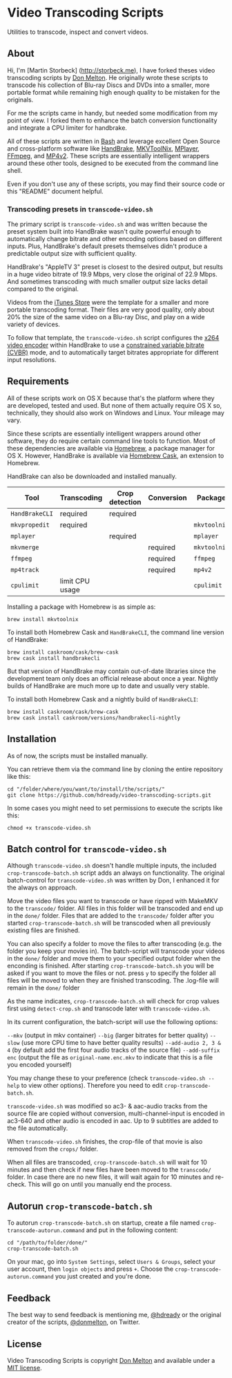 # Video Transcoding Scripts

Utilities to transcode, inspect and convert videos.

## About

Hi, I'm [Martin Storbeck] (http://storbeck.me), I have forked theses video transcoding scripts by [Don Melton](http://donmelton.com/). He originally wrote these scripts to transcode his collection of Blu-ray Discs and DVDs into a smaller, more portable format while remaining high enough quality to be mistaken for the originals.

For me the scripts came in handy, but needed some modification from my point of view. I forked them to enhance the batch conversion functionality and integrate a CPU limiter for handbrake.


All of these scripts are written in [Bash](http://www.gnu.org/software/bash/) and leverage excellent Open Source and cross-platform software like [HandBrake](https://handbrake.fr/), [MKVToolNix](https://www.bunkus.org/videotools/mkvtoolnix/), [MPlayer](http://mplayerhq.hu/), [FFmpeg](http://ffmpeg.org/), and [MP4v2](https://code.google.com/p/mp4v2/). These scripts are essentially intelligent wrappers around these other tools, designed to be executed from the command line shell.

Even if you don't use any of these scripts, you may find their source code or this "README" document helpful.

### Transcoding presets in `transcode-video.sh`

The primary script is `transcode-video.sh` and was written because the preset system built into HandBrake wasn't quite powerful enough to automatically change bitrate and other encoding options based on different inputs. Plus, HandBrake's default presets themselves didn't produce a predictable output size with sufficient quality.

HandBrake's "AppleTV 3" preset is closest to the desired output, but results in a huge video bitrate of 19.9 Mbps, very close the original of 22.9 Mbps. And sometimes transcoding with much smaller output size lacks detail compared to the original.

Videos from the [iTunes Store](https://en.wikipedia.org/wiki/ITunes_Store) were the template for a smaller and more portable transcoding format. Their files are very good quality, only about 20% the size of the same video on a Blu-ray Disc, and play on a wide variety of devices.

To follow that template, the `transcode-video.sh` script configures the [x264 video encoder](http://www.videolan.org/developers/x264.html) within HandBrake to use a [constrained variable bitrate (CVBR)](https://en.wikipedia.org/wiki/Variable_bitrate) mode, and to automatically target bitrates appropriate for different input resolutions.

## Requirements

All of these scripts work on OS X because that's the platform where they are developed, tested and used. But none of them actually require OS X so, technically, they should also work on Windows and Linux. Your mileage may vary.

Since these scripts are essentially intelligent wrappers around other software, they do require certain command line tools to function. Most of these dependencies are available via [Homebrew](http://brew.sh/), a package manager for OS X. However, HandBrake is available via [Homebrew Cask](http://caskroom.io/), an extension to Homebrew.

HandBrake can also be downloaded and installed manually.

Tool | Transcoding | Crop detection | Conversion | Package | Cask
--- | --- | --- | --- | --- | ---
`HandBrakeCLI` | required | required | | | `handbrakecli`
`mkvpropedit` | required | | | `mkvtoolnix` | &nbsp;
`mplayer` | | required | | `mplayer` | &nbsp;
`mkvmerge` | | | required | `mkvtoolnix` | &nbsp;
`ffmpeg` | | | required | `ffmpeg` | &nbsp;
`mp4track` | | | required | `mp4v2` | &nbsp;
`cpulimit` | limit CPU usage | | | `cpulimit` | &nbsp;

Installing a package with Homebrew is as simple as:

    brew install mkvtoolnix

To install both Homebrew Cask and `HandBrakeCLI`, the command line version of HandBrake:

    brew install caskroom/cask/brew-cask
    brew cask install handbrakecli

But that version of HandBrake may contain out-of-date libraries since the development team only does an official release about once a year. Nightly builds of HandBrake are much more up to date and usually very stable.

To install both Homebrew Cask and a nightly build of `HandBrakeCLI`:

    brew install caskroom/cask/brew-cask
    brew cask install caskroom/versions/handbrakecli-nightly

## Installation

As of now, the scripts must be installed manually.

You can retrieve them via the command line by cloning the entire repository like this:

    cd "/folder/where/you/want/to/install/the/scripts/"
    git clone https://github.com/hdready/video-transcoding-scripts.git

In some cases you might need to set permissions to execute the scripts like this:

    chmod +x transcode-video.sh

## Batch control for `transcode-video.sh`

Although `transcode-video.sh` doesn't handle multiple inputs, the included `crop-transcode-batch.sh` script adds an always on functionality. The original batch-control for `transcode-video.sh` was written by Don, I enhanced it for the always on approach. 

Move the video files you want to transcode or have ripped with MakeMKV to the `transcode/` folder. All files in this folder will be transcoded and end up in the `done/` folder. Files that are added to the `transcode/` folder after you started `crop-transcode-batch.sh` will be transcoded when all previously existing files are finished.

You can also specify a folder to move the files to after transcoding (e.g. the folder you keep your movies in). The batch-script will transcode your videos in the `done/` folder and move them to your specified output folder when the enconding is finished. After starting `crop-transcode-batch.sh` you will be asked if you want to move the files or not. press `y` to specify the folder all files will be moved to when they are finished transcoding. The .log-file will remain in the `done/` folder

As the name indicates, `crop-transcode-batch.sh` will check for crop values first using `detect-crop.sh` and transcode later with `transcode-video.sh`. 

In its current configuration, the batch-script will use the following options:

`--mkv` (output in mkv container)
`--big` (larger bitrates for better quality)
`--slow` (use more CPU time to have better quality results)
`--add-audio 2, 3 & 4` (by default add the first four audio tracks of the source file)
`--add-suffix enc` (output the file as `original-name.enc.mkv` to indicate that this is a file you encoded yourself)

You may change these to your preference (check `transcode-video.sh --help` to view other options). Therefore you need to edit `crop-transcode-batch.sh`. 

`transcode-video.sh` was modified so ac3- & aac-audio tracks from the source file are copied without conversion, multi-channel-input is encoded in ac3-640 and other audio is encoded in aac. Up to 9 subtitles are added to the file automatically.

When `transcode-video.sh` finishes, the crop-file of that movie is also removed from the `crops/` folder. 

When all files are transcoded, `crop-transcode-batch.sh` will wait for 10 minutes and then check if new files have been moved to the `transcode/` folder. In case there are no new files, it will wait again for 10 minutes and re-check. This will go on until you manually end the process.

## Autorun `crop-transcode-batch.sh`

To autorun `crop-transcode-batch.sh` on startup, create a file named `crop-transcode-autorun.command` and put in the following content:

    cd "/path/to/folder/done/"
    crop-transcode-batch.sh

On your mac, go into `System Settings`, select `Users & Groups`, select your user account, then `login objects` and press `+`. Choose the `crop-transcode-autorun.command` you just created and you're done. 

## Feedback

The best way to send feedback is mentioning me, [@hdready](http://twittter.com/hdready) or the original creator of the scripts, [@donmelton](https://twitter.com/donmelton), on Twitter. 

## License

Video Transcoding Scripts is copyright [Don Melton](http://donmelton.com/) and available under a [MIT license](https://github.com/donmelton/video-transcoding-scripts/blob/master/LICENSE).
